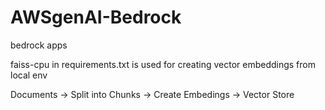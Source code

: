 # AWSgenAI-Bedrock
bedrock apps

faiss-cpu in requirements.txt is used for creating vector embeddings from local env

Documents -> Split into Chunks -> Create Embedings -> Vector Store
